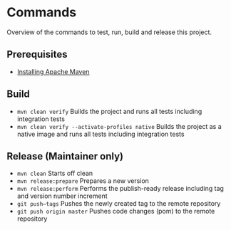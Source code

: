 # Commands

Overview of the commands to test, run, build and release this project.

## Prerequisites

- [Installing Apache Maven](https://maven.apache.org/install.html)

## Build

- `mvn clean verify` Builds the project and runs all tests including integration tests
- `mvn clean verify --activate-profiles native` Builds the project as a native image and runs all tests including integration tests

## Release (Maintainer only)

- `mvn clean` Starts off clean
- `mvn release:prepare` Prepares a new version
- `mvn release:perform` Performs the publish-ready release including tag and version number increment
- `git push–tags` Pushes the newly created tag to the remote repository
- `git push origin master` Pushes code changes (pom) to the remote repository
